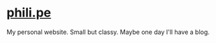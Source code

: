 # [phili.pe](http://phili.pe/)

My personal website. Small but classy. Maybe one day I'll have a blog.
